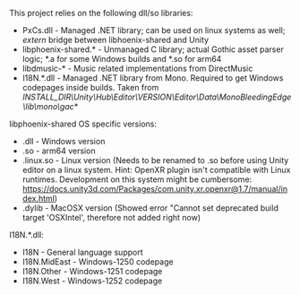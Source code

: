 This project relies on the following dll/so libraries:
* PxCs.dll - Managed .NET library; can be used on linux systems as well; _extern_ bridge between libhoenix-shared and Unity
* libphoenix-shared.* - Unmanaged C library; actual Gothic asset parser logic; *.a for some Windows builds and *.so for arm64
* libdmusic-* - Music related implementations from DirectMusic
* I18N.*.dll - Managed .NET library from Mono. Required to get Windows codepages inside builds. Taken from _INSTALL_DIR\Unity\Hub\Editor\VERSION\Editor\Data\MonoBleedingEdge\lib\mono\gac\*_


libphoenix-shared OS specific versions:
* .dll - Windows version
* .so - arm64 version
* .linux.so - Linux version (Needs to be renamed to .so before using Unity editor on a linux system. Hint: OpenXR plugin isn't compatible with Linux runtimes. Development on this system might be cumbersome: https://docs.unity3d.com/Packages/com.unity.xr.openxr@1.7/manual/index.html)
* .dylib - MacOSX version (Showed error "Cannot set deprecated build target 'OSXIntel', therefore not added right now)


I18N.*.dll:
* I18N - General language support
* I18N.MidEast - Windows-1250 codepage
* I18N.Other - Windows-1251 codepage
* I18N.West - Windows-1252 codepage
